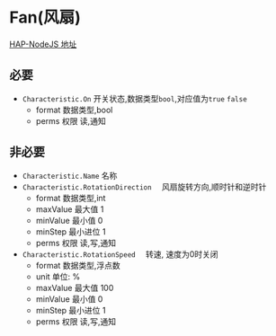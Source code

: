 # Fan(风扇)

[HAP-NodeJS 地址](https://github.com/KhaosT/HAP-NodeJS/blob/master/lib/gen/HomeKitTypes.js#L2885)

必要
---
* `Characteristic.On` 开关状态,数据类型`bool`,对应值为`true` `false`
    * format 数据类型,bool
    * perms 权限 读,通知


非必要 
---

* `Characteristic.Name` 名称
* `Characteristic.RotationDirection  ` 风扇旋转方向,顺时针和逆时针
    * format 数据类型,int
    * maxValue 最大值 1
    * minValue 最小值 0
    * minStep 最小进位 1
    * perms 权限 读,写,通知
* `Characteristic.RotationSpeed  ` 转速, 速度为0时关闭
    * format 数据类型,浮点数
    * unit 单位: %
    * maxValue 最大值 100
    * minValue 最小值 0
    * minStep 最小进位 1
    * perms 权限 读,写,通知